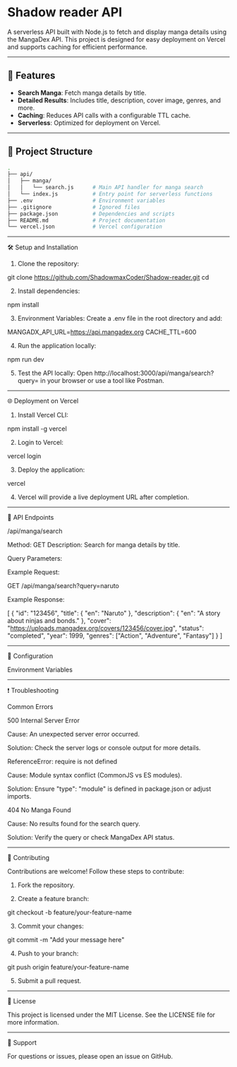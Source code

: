 

# Shadow reader API

A serverless API built with Node.js to fetch and display manga details using the MangaDex API. This project is designed for easy deployment on Vercel and supports caching for efficient performance.

---

## 🚀 Features

- **Search Manga**: Fetch manga details by title.
- **Detailed Results**: Includes title, description, cover image, genres, and more.
- **Caching**: Reduces API calls with a configurable TTL cache.
- **Serverless**: Optimized for deployment on Vercel.

---

## 📁 Project Structure

```bash
.
├── api/
│   ├── manga/
│   │   └── search.js      # Main API handler for manga search
│   └── index.js           # Entry point for serverless functions
├── .env                   # Environment variables
├── .gitignore             # Ignored files
├── package.json           # Dependencies and scripts
├── README.md              # Project documentation
└── vercel.json            # Vercel configuration
```

---

🛠️ Setup and Installation

1. Clone the repository:

git clone https://github.com/ShadowmaxCoder/Shadow-reader.git
cd <repository-name>


2. Install dependencies:

npm install


3. Environment Variables: Create a .env file in the root directory and add:

MANGADX_API_URL=https://api.mangadex.org
CACHE_TTL=600


4. Run the application locally:

npm run dev


5. Test the API locally: Open http://localhost:3000/api/manga/search?query=<manga-title> in your browser or use a tool like Postman.




---

🌐 Deployment on Vercel

1. Install Vercel CLI:

npm install -g vercel


2. Login to Vercel:

vercel login


3. Deploy the application:

vercel


4. Vercel will provide a live deployment URL after completion.




---

🔗 API Endpoints

/api/manga/search

Method: GET
Description: Search for manga details by title.

Query Parameters:

Example Request:

GET /api/manga/search?query=naruto

Example Response:

[
  {
    "id": "123456",
    "title": {
      "en": "Naruto"
    },
    "description": {
      "en": "A story about ninjas and bonds."
    },
    "cover": "https://uploads.mangadex.org/covers/123456/cover.jpg",
    "status": "completed",
    "year": 1999,
    "genres": ["Action", "Adventure", "Fantasy"]
  }
]


---

🔧 Configuration

Environment Variables


---

❗ Troubleshooting

Common Errors

500 Internal Server Error

Cause: An unexpected server error occurred.

Solution: Check the server logs or console output for more details.


ReferenceError: require is not defined

Cause: Module syntax conflict (CommonJS vs ES modules).

Solution: Ensure "type": "module" is defined in package.json or adjust imports.


404 No Manga Found

Cause: No results found for the search query.

Solution: Verify the query or check MangaDex API status.



---

🤝 Contributing

Contributions are welcome! Follow these steps to contribute:

1. Fork the repository.


2. Create a feature branch:

git checkout -b feature/your-feature-name


3. Commit your changes:

git commit -m "Add your message here"


4. Push to your branch:

git push origin feature/your-feature-name


5. Submit a pull request.




---

📜 License

This project is licensed under the MIT License. See the LICENSE file for more information.


---

💬 Support

For questions or issues, please open an issue on GitHub.


